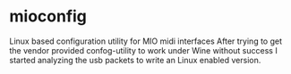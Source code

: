 # mioconfig
Linux based configuration utility for MIO midi interfaces
After trying to get the vendor provided confog-utility to work under Wine without success I started analyzing the usb packets to write an Linux enabled version.
